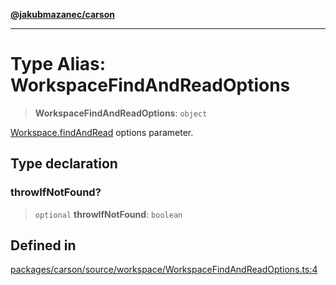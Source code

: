 [**@jakubmazanec/carson**](../README.md)

---

# Type Alias: WorkspaceFindAndReadOptions

> **WorkspaceFindAndReadOptions**: `object`

[Workspace.findAndRead](../classes/Workspace.md#findandread) options parameter.

## Type declaration

### throwIfNotFound?

> `optional` **throwIfNotFound**: `boolean`

## Defined in

[packages/carson/source/workspace/WorkspaceFindAndReadOptions.ts:4](https://github.com/jakubmazanec/tools/blob/92d3fc1374d1ad6d45198d05d061e0f856a89434/packages/carson/source/workspace/WorkspaceFindAndReadOptions.ts#L4)
